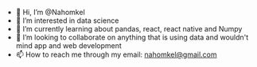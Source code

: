 - 👋 Hi, I’m @Nahomkel
- 👀 I’m interested in data science
- 🌱 I’m currently learning about pandas, react, react native and Numpy
- 💞️ I’m looking to collaborate on anything that is using data and wouldn't mind app and web development
- 📫 How to reach me through my email: nahomkel@gmail.com

<!---
Nahomkel/Nahom is a ✨ special ✨ repository because its `README.md` (this file) appears on your GitHub profile.
You can click the Preview link to take a look at your changes.
--->
